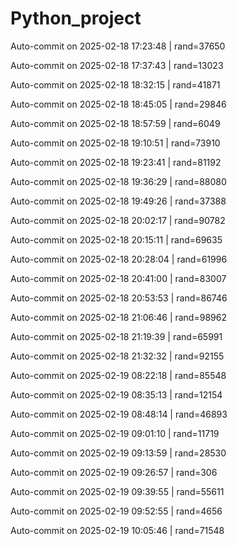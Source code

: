 # Python_project
Auto-commit on 2025-02-18 17:23:48 | rand=37650

Auto-commit on 2025-02-18 17:37:43 | rand=13023

Auto-commit on 2025-02-18 18:32:15 | rand=41871

Auto-commit on 2025-02-18 18:45:05 | rand=29846

Auto-commit on 2025-02-18 18:57:59 | rand=6049

Auto-commit on 2025-02-18 19:10:51 | rand=73910

Auto-commit on 2025-02-18 19:23:41 | rand=81192

Auto-commit on 2025-02-18 19:36:29 | rand=88080

Auto-commit on 2025-02-18 19:49:26 | rand=37388

Auto-commit on 2025-02-18 20:02:17 | rand=90782

Auto-commit on 2025-02-18 20:15:11 | rand=69635

Auto-commit on 2025-02-18 20:28:04 | rand=61996

Auto-commit on 2025-02-18 20:41:00 | rand=83007

Auto-commit on 2025-02-18 20:53:53 | rand=86746

Auto-commit on 2025-02-18 21:06:46 | rand=98962

Auto-commit on 2025-02-18 21:19:39 | rand=65991

Auto-commit on 2025-02-18 21:32:32 | rand=92155

Auto-commit on 2025-02-19 08:22:18 | rand=85548

Auto-commit on 2025-02-19 08:35:13 | rand=12154

Auto-commit on 2025-02-19 08:48:14 | rand=46893

Auto-commit on 2025-02-19 09:01:10 | rand=11719

Auto-commit on 2025-02-19 09:13:59 | rand=28530

Auto-commit on 2025-02-19 09:26:57 | rand=306

Auto-commit on 2025-02-19 09:39:55 | rand=55611

Auto-commit on 2025-02-19 09:52:55 | rand=4656

Auto-commit on 2025-02-19 10:05:46 | rand=71548
